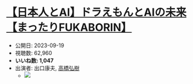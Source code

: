 # [【日本人とAI】ドラえもんとAIの未来【まったりFUKABORIN】](https://www.youtube.com/watch?v=Mwqc23T5qgY)
-   公開日: 2023-09-19
-   視聴数: 62,960
-   **いいね数: 1,047**
-   出演者: 出口康夫, [高橋弘樹](/rehacq_fan/people/高橋弘樹 "wikilink")
    - [![](https://img.youtube.com/vi/Mwqc23T5qgY/hqdefault.jpg)](https://www.youtube.com/watch?v=Mwqc23T5qgY)
